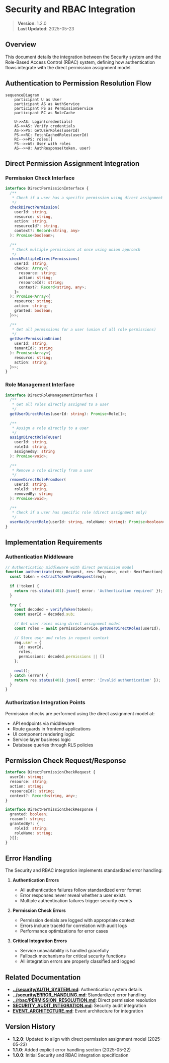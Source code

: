 
# Security and RBAC Integration

> **Version**: 1.2.0  
> **Last Updated**: 2025-05-23

## Overview

This document details the integration between the Security system and the Role-Based Access Control (RBAC) system, defining how authentication flows integrate with the direct permission assignment model.

## Authentication to Permission Resolution Flow

```mermaid
sequenceDiagram
    participant U as User
    participant AS as AuthService
    participant PS as PermissionService
    participant RC as RoleCache
    
    U->>AS: Login(credentials)
    AS->>AS: Verify credentials
    AS->>PS: GetUserRoles(userId)
    PS->>RC: FetchCachedRoles(userId)
    RC-->>PS: roles[]
    PS-->>AS: User with roles
    AS-->>U: AuthResponse(token, user)
```

## Direct Permission Assignment Integration

### Permission Check Interface

```typescript
interface DirectPermissionInterface {
  /**
   * Check if a user has a specific permission using direct assignment model
   */
  checkDirectPermission(
    userId: string, 
    resource: string, 
    action: string, 
    resourceId?: string,
    context?: Record<string, any>
  ): Promise<boolean>;
  
  /**
   * Check multiple permissions at once using union approach
   */
  checkMultipleDirectPermissions(
    userId: string,
    checks: Array<{
      resource: string;
      action: string;
      resourceId?: string;
      context?: Record<string, any>;
    }>
  ): Promise<Array<{
    resource: string;
    action: string;
    granted: boolean;
  }>>;
  
  /**
   * Get all permissions for a user (union of all role permissions)
   */
  getUserPermissionUnion(
    userId: string,
    tenantId?: string
  ): Promise<Array<{
    resource: string;
    action: string;
  }>>;
}
```

### Role Management Interface

```typescript
interface DirectRoleManagementInterface {
  /**
   * Get all roles directly assigned to a user
   */
  getUserDirectRoles(userId: string): Promise<Role[]>;
  
  /**
   * Assign a role directly to a user
   */
  assignDirectRoleToUser(
    userId: string, 
    roleId: string, 
    assignedBy: string
  ): Promise<void>;
  
  /**
   * Remove a role directly from a user
   */
  removeDirectRoleFromUser(
    userId: string, 
    roleId: string, 
    removedBy: string
  ): Promise<void>;
  
  /**
   * Check if a user has specific role (direct assignment only)
   */
  userHasDirectRole(userId: string, roleName: string): Promise<boolean>;
}
```

## Implementation Requirements

### Authentication Middleware

```typescript
// Authentication middleware with direct permission model
function authenticate(req: Request, res: Response, next: NextFunction) {
  const token = extractTokenFromRequest(req);
  
  if (!token) {
    return res.status(401).json({ error: 'Authentication required' });
  }
  
  try {
    const decoded = verifyToken(token);
    const userId = decoded.sub;
    
    // Get user roles using direct assignment model
    const roles = await permissionService.getUserDirectRoles(userId);
    
    // Store user and roles in request context
    req.user = {
      id: userId,
      roles,
      permissions: decoded.permissions || []
    };
    
    next();
  } catch (error) {
    return res.status(401).json({ error: 'Invalid authentication' });
  }
}
```

### Authorization Integration Points

Permission checks are performed using the direct assignment model at:
- API endpoints via middleware
- Route guards in frontend applications
- UI component rendering logic
- Service layer business logic
- Database queries through RLS policies

## Permission Check Request/Response

```typescript
interface DirectPermissionCheckRequest {
  userId: string;
  resource: string;
  action: string;
  resourceId?: string;
  context?: Record<string, any>;
}

interface DirectPermissionCheckResponse {
  granted: boolean;
  reason?: string;
  grantedBy?: {
    roleId: string;
    roleName: string;
  }[];
}
```

## Error Handling

The Security and RBAC integration implements standardized error handling:

1. **Authentication Errors**
   - All authentication failures follow standardized error format
   - Error responses never reveal whether a user exists
   - Multiple authentication failures trigger security events

2. **Permission Check Errors**
   - Permission denials are logged with appropriate context
   - Errors include traceId for correlation with audit logs
   - Performance optimizations for error cases

3. **Critical Integration Errors**
   - Service unavailability is handled gracefully
   - Fallback mechanisms for critical security functions
   - All integration errors are properly classified and logged

## Related Documentation

- **[../security/AUTH_SYSTEM.md](../security/AUTH_SYSTEM.md)**: Authentication system details
- **[../security/ERROR_HANDLING.md](../security/ERROR_HANDLING.md)**: Standardized error handling
- **[../rbac/PERMISSION_RESOLUTION.md](../rbac/PERMISSION_RESOLUTION.md)**: Direct permission resolution
- **[SECURITY_AUDIT_INTEGRATION.md](SECURITY_AUDIT_INTEGRATION.md)**: Security audit integration
- **[EVENT_ARCHITECTURE.md](EVENT_ARCHITECTURE.md)**: Event architecture for integration

## Version History

- **1.2.0**: Updated to align with direct permission assignment model (2025-05-23)
- **1.1.0**: Added explicit error handling section (2025-05-22)
- **1.0.0**: Initial Security and RBAC integration specification
